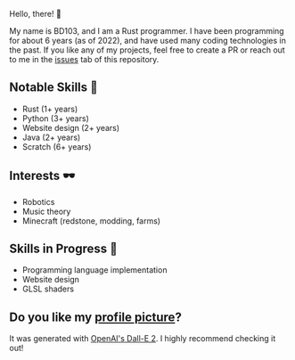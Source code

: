 Hello, there! 🫠

My name is BD103, and I am a Rust programmer. I have been programming for about 6 years (as of 2022), and have used many coding technologies in the past. If you like any of my projects, feel free to create a PR or reach out to me in the [issues](https://github.com/BD103/BD103/issues) tab of this repository.

## Notable Skills 🥖

- Rust (1+ years)
- Python (3+ years)
- Website design (2+ years)
- Java (2+ years)
- Scratch (6+ years)

## Interests 🕶️

- Robotics
- Music theory
- Minecraft (redstone, modding, farms)

## Skills in Progress 🍋

- Programming language implementation
- Website design
- GLSL shaders

## Do you like my [profile picture](https://github.com/BD103/BD103/raw/main/logo-08-29-22.png)?

It was generated with [OpenAI's Dall-E 2](https://openai.com/dall-e-2/). I highly recommend checking it out!
